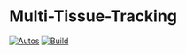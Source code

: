 # Multi-Tissue-Tracking

[![Autos](https://img.shields.io/docker/cloud/automated/jackallope/tracking_docker?style=for-the-badge)](https://hub.docker.com/r/jackallope/tracking_docker) 
[![Build](https://img.shields.io/docker/cloud/build/jackallope/tracking_docker?style=for-the-badge)](https://hub.docker.com/r/jackallope/tracking_dockerg)   
